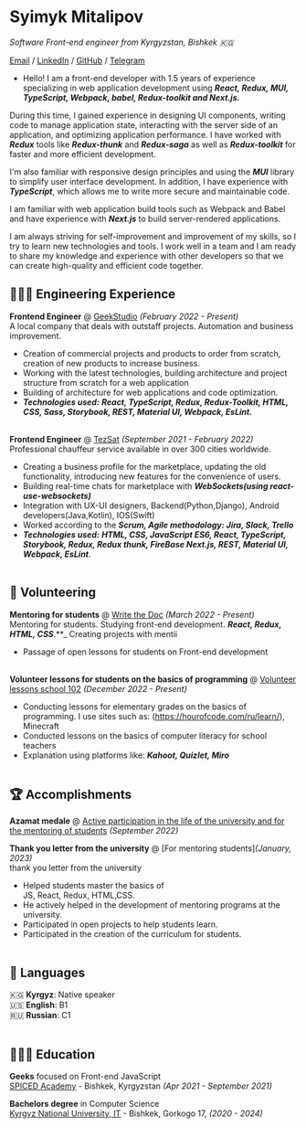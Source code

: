 # Syimyk Mitalipov

_Software Front-end engineer from Kyrgyzstan, Bishkek  🇰🇬_ <br>

[Email](mailto:syimyk310703@gmail.com) /  [LinkedIn](https://www.linkedin.com/in/syimyk-mitalipov-67a327223/) / [GitHub](https://github.com/SyimykMitalipov/) / [Telegram](https://t.me/syimyk_mitalipov)

* Hello! I am a front-end developer with 1.5 years of experience specializing in web application development using **_React, Redux, MUI, TypeScript, Webpack, babel, Redux-toolkit and Next.js._**

During this time, I gained experience in designing UI components, writing code to manage application state, interacting with the server side of an application, and optimizing application performance. I have worked with **_Redux_** tools like **_Redux-thunk_** and **_Redux-saga_** as well as **_Redux-toolkit_** for faster and more efficient development.

I'm also familiar with responsive design principles and using the **_MUI_** library to simplify user interface development. In addition, I have experience with **_TypeScript_**, which allows me to write more secure and maintainable code.

I am familiar with web application build tools such as Webpack and Babel and have experience with **_Next.js_** to build server-rendered applications.

I am always striving for self-improvement and improvement of my skills, so I try to learn new technologies and tools. I work well in a team and I am ready to share my knowledge and experience with other developers so that we can create high-quality and efficient code together.
## 👩🏼‍💻 Engineering Experience

**Frontend Engineer** @ [GeekStudio](https://www.geekstudio.kg/) _(February 2022 - Present)_ <br>
A local company that deals with outstaff projects. Automation and business improvement.
  - Creation of commercial projects and products to order from scratch, creation of new products to increase business.
  - Working with the latest technologies, building architecture and project structure from scratch for a web application
  - Building of architecture for web applications and code optimization.
  - **_Technologies used:_** **_React, TypeScript, Redux, Redux-Toolkit, HTML, CSS, Sass, Storybook, REST, Material UI, Webpack, EsLint._**
<br><br>

**Frontend Engineer** @ [TezSat](https://tezsat.kg/) _(September 2021 - February 2022)_ <br>
Professional chauffeur service available in over 300 cities worldwide.
  - Creating a business profile for the marketplace, updating the old functionality, introducing new features for the convenience of users.
  - Building real-time chats for marketplace with **_WebSockets(using react-use-websockets)_** 
  - Integration with UX-UI designers, Backend(Python,Django), Android developers(Java,Kotlin), IOS(Swift)
  - Worked according to the **_Scrum, Agile methodology: Jira, Slack, Trello_**
  - **_Technologies used:_** **_HTML, CSS, JavaScript ES6, React, TypeScript, Storybook, Redux, Redux thunk, FireBase Next.js, REST, Material UI, Webpack, EsLint_**.
  <br><br>

## 📌 Volunteering

 **Mentoring for students** @ [Write the Doc](https://www.instagram.com/p/Cefby7UtNib/) _(March 2022 - Present)_<br>
Mentoring for students. Studying front-end development. **_React, Redux, HTML, CSS_**.**_ Creating projects with mentii
  - Passage of open lessons for students on Front-end development
  <br><br>

 **Volunteer lessons for students on the basics of programming** @ [Volunteer lessons school 102](https://www.instagram.com/p/CoKmEB6gctW/) _(December 2022 - Present)_<br>
  - Conducting lessons for elementary grades on the basics of programming. I use sites such as: (https://hourofcode.com/ru/learn/), Minecraft
  - Conducted lessons on the basics of computer literacy for school teachers
  - Explanation using platforms like: **_Kahoot, Quizlet, Miro_**
  <br><br>


## 🏆 Accomplishments

 **Azamat medale** @ [Active participation in the life of the university and for the mentoring of students](https://www.instagram.com/it.ksla/) _(September 2022)_ <br>


**Thank you letter from the university** @ [For mentoring students]_(January, 2023)_ <br>
thank you letter from the university
  - Helped students master the basics of <br>JS, React, Redux, HTML,CSS.</br>
  - He actively helped in the development of mentoring programs at the university.
  - Participated in open projects to help students learn.
  - Participated in the creation of the curriculum for students.
<br><br>


## 💬 Languages

🇰🇬 **Kyrgyz**: Native speaker <br>
🇺🇸 **English**: B1 <br>
🇷🇺 **Russian**: C1
<br><br>

## 👩🏼‍🎓 Education

**Geeks** focused on Front-end JavaScript<br>
[SPICED Academy](https://geektech.kg/) - Bishkek, Kyrgyzstan _(Apr 2021 - September 2021)_ <br>

**Bachelors degree** in Computer Science<br>
[Kyrgyz National University, IT](https://www.knu.kg/ky/) - Bishkek, Gorkogo 17, _(2020 - 2024)_
